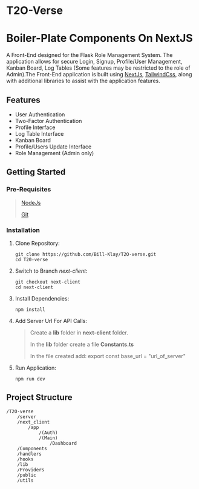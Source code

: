# T2O-Verse

# Boiler-Plate Components On NextJS

A Front-End designed for the Flask Role Management System. The application allows for secure Login, Signup, Profile/User Management, Kanban Board, Log Tables (Some features may be restricted to the role of Admin).The Front-End application is built using [NextJs](https://nextjs.org/), [TailwindCss](https://tailwindcss.com/), along with additional libraries to assist with the application features.

## Features

- User Authentication
- Two-Factor Authentication
- Profile Interface
- Log Table Interface
- Kanban Board
- Profile/Users Update Interface
- Role Management (Admin only)

## Getting Started

### Pre-Requisites

> [NodeJs](https://nodejs.org/en)
>
> [Git](https://git-scm.com/)

### Installation

1. Clone Repository:

   ```
   git clone https://github.com/Bill-Klay/T2O-verse.git
   cd T20-verse
   ```

2. Switch to Branch _next-client_:

   ```
   git checkout next-client
   cd next-client
   ```

3. Install Dependencies:
   ```
   npm install
   ```
4. Add Server Url For API Calls:

   > Create a **lib** folder in **next-client** folder.
   >
   > In the **lib** folder create a file **Constants.ts**
   >
   > In the file created add: export const base_url = "url_of_server"

5. Run Application:
   ```
   npm run dev
   ```

## Project Structure

```
/T2O-verse
    /server
    /next_client
        /app
            /(Auth)
            /(Main)
                /Dashboard
    /Components
    /handlers
    /hooks
    /lib
    /Providers
    /public
    /utils
```
